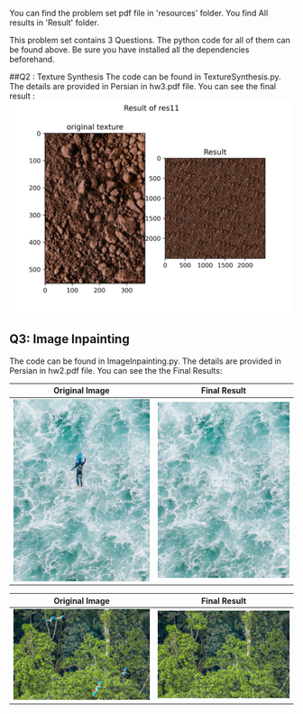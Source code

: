 You can find the problem set pdf file in 'resources' folder.
You find All results in 'Result' folder.

This problem set contains 3 Questions. The python code for all of them can be found above. Be sure you have installed all the dependencies beforehand.

##Q2 : Texture Synthesis
The code can be found in TextureSynthesis.py. The details are provided in Persian in hw3.pdf file. You can see the final result :
![Alt text](Result/res11.jpg "Title")



## Q3: Image Inpainting
 The code can be found in ImageInpainting.py. The details are provided in Persian in hw2.pdf file. You can see the 
the Final Results: 

Original Image         |      Final Result    
:-------------------------:|:-------------------------:
![startup](Resources/im04.jpg) |  ![menu](Result/res16.jpg) 

Original Image         |      Final Result    
:-------------------------:|:-------------------------:
![startup](Resources/im03.jpg) |  ![menu](Result/res15.jpg) 

